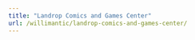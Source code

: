 ```yaml
---
title: "Landrop Comics and Games Center"
url: /willimantic/landrop-comics-and-games-center/
---
```

